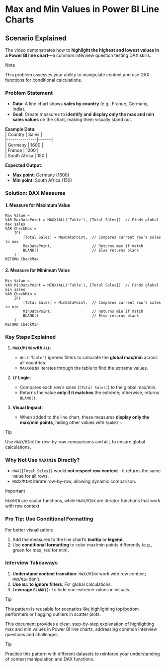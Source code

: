 # **Max and Min Values in Power BI Line Charts**  

## **Scenario Explained**  

The video demonstrates how to **highlight the highest and lowest values in a Power BI line chart**—a common interview question testing DAX skills.  

> [!NOTE]  
> This problem assesses your ability to manipulate context and use DAX functions for conditional calculations.  

### **Problem Statement**  

- **Data**: A line chart shows **sales by country** (e.g., France, Germany, India).  
- **Goal**: Create measures to **identify and display only the max and min sales values** on the chart, making them visually stand out.  

**Example Data**:  
| Country       | Sales |  
|---------------|-------|  
| Germany       | 1600  |  
| France        | 1200  |  
| South Africa  | 150   |  

**Expected Output**:  
- **Max point**: Germany (1600)  
- **Min point**: South Africa (150)  

### **Solution: DAX Measures**  

#### **1. Measure for Maximum Value**  
```dax  
Max Value =  
VAR MaxDataPoint = MAXX(ALL('Table'), [Total Sales])  // Finds global max sales  
VAR CheckMax =  
    IF(  
        [Total Sales] = MaxDataPoint,  // Compares current row's sales to max  
        MaxDataPoint,                  // Returns max if match  
        BLANK()                        // Else returns blank  
    )  
RETURN CheckMax  
```  

#### **2. Measure for Minimum Value**  
```dax  
Min Value =  
VAR MinDataPoint = MINX(ALL('Table'), [Total Sales])  // Finds global min sales  
VAR CheckMin =  
    IF(  
        [Total Sales] = MinDataPoint,  // Compares current row's sales to min  
        MinDataPoint,                  // Returns min if match  
        BLANK()                        // Else returns blank  
    )  
RETURN CheckMin  
```  

### **Key Steps Explained**  

1. **`MAXX`/`MINX` with `ALL`**:  
   - `ALL('Table')` ignores filters to calculate the **global max/min** across all countries.  
   - `MAXX`/`MINX` iterates through the table to find the extreme values.  

2. **`IF` Logic**:  
   - Compares each row’s sales (`[Total Sales]`) to the global max/min.  
   - Returns the value **only if it matches** the extreme; otherwise, returns `BLANK()`.  

3. **Visual Impact**:  
   - When added to the line chart, these measures **display only the max/min points**, hiding other values with `BLANK()`.  

> [!TIP]  
> Use `MAXX`/`MINX` for row-by-row comparisons and `ALL` to ensure global calculations.  

### **Why Not Use `MAX`/`MIN` Directly?**  

- `MAX([Total Sales])` would **not respect row context**—it returns the same value for all rows.  
- `MAXX`/`MINX` iterate row-by-row, allowing dynamic comparison.  

> [!IMPORTANT]  
> `MAX`/`MIN` are scalar functions, while `MAXX`/`MINX` are iterator functions that work with row context.  

### **Pro Tip: Use Conditional Formatting**  

For better visualization:  
1. Add the measures to the line chart’s **tooltip** or **legend**.  
2. Use **conditional formatting** to color max/min points differently (e.g., green for max, red for min).  

### **Interview Takeaways**  

1. **Understand context transition**: `MAXX`/`MINX` work with row context; `MAX`/`MIN` don’t.  
2. **Use `ALL` to ignore filters**: For global calculations.  
3. **Leverage `BLANK()`**: To hide non-extreme values in visuals.  

> [!TIP]  
> This pattern is reusable for scenarios like highlighting top/bottom performers or flagging outliers in scatter plots.  

This document provides a clear, step-by-step explanation of highlighting max and min values in Power BI line charts, addressing common interview questions and challenges.  

> [!TIP]  
> Practice this pattern with different datasets to reinforce your understanding of context manipulation and DAX functions.  
